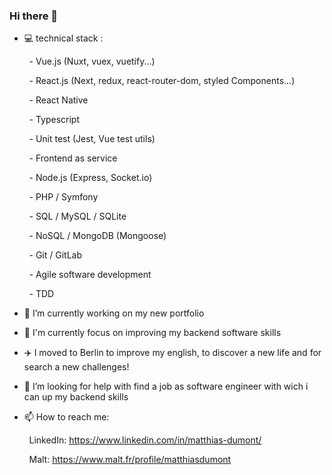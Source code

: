 ### Hi there 👋

 - 💻 technical stack : 
 
  &nbsp; &nbsp; &nbsp; &nbsp; - Vue.js (Nuxt, vuex, vuetify...)
  
  &nbsp; &nbsp; &nbsp; &nbsp; - React.js (Next, redux, react-router-dom, styled Components...)
  
  &nbsp; &nbsp; &nbsp; &nbsp; - React Native
  
  &nbsp; &nbsp; &nbsp; &nbsp; - Typescript
  
  &nbsp; &nbsp; &nbsp; &nbsp; - Unit test (Jest, Vue test utils)
  
  &nbsp; &nbsp; &nbsp; &nbsp; - Frontend as service

  &nbsp; &nbsp; &nbsp; &nbsp; - Node.js (Express, Socket.io)
  
  &nbsp; &nbsp; &nbsp; &nbsp; - PHP / Symfony

  &nbsp; &nbsp; &nbsp; &nbsp; - SQL / MySQL / SQLite
  
  &nbsp; &nbsp; &nbsp; &nbsp; - NoSQL / MongoDB (Mongoose)

  &nbsp; &nbsp; &nbsp; &nbsp; - Git / GitLab
  
  &nbsp; &nbsp; &nbsp; &nbsp; - Agile software development
  
  &nbsp; &nbsp; &nbsp; &nbsp; - TDD
  
 - 🔭 I’m currently working on my new portfolio
 
 - 🌱 I'm currently focus on improving my backend software skills
 
 - ✈️ I moved to Berlin to improve my english, to discover a new life and for search a new challenges!
 
 - 🤔 I’m looking for help with find a job as software engineer with wich i can up my backend skills
 
 - 📫 How to reach me:
 
  &nbsp; &nbsp; &nbsp; &nbsp; LinkedIn: https://www.linkedin.com/in/matthias-dumont/
  
  &nbsp; &nbsp; &nbsp; &nbsp; Malt: https://www.malt.fr/profile/matthiasdumont

<!--
**Matthias-dmt/Matthias-dmt** is a ✨ _special_ ✨ repository because its `README.md` (this file) appears on your GitHub profile.

Here are some ideas to get you started:

- 👯 I’m looking to collaborate on ...
- 💬 Ask me about ...
- 📫 How to reach me: ...
- 😄 Pronouns: ...
- ⚡ Fun fact: ...
-->
